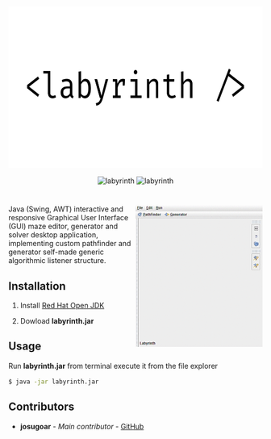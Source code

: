 <p align="center">
  <img src="assets/labyrinth.png" alt="labyrinth" width="640" height="320" />
</p>

<p align="center">
  <img src="https://img.shields.io/badge/author-josugoar-blue" alt="labyrinth" />
  <img src="https://img.shields.io/badge/license-MIT-green" alt="labyrinth" />
</p>

<h1></h1>

<img align="right" alt="labyrinth" src="assets/labyrinth.gif" width="50%" />

Java (Swing, AWT) interactive and responsive Graphical User Interface (GUI) maze editor, generator and solver desktop application, implementing custom pathfinder and generator self-made generic algorithmic listener structure.

## Installation

1. Install [Red Hat Open JDK](https://developers.redhat.com/products/openjdk/download?sc_cid=701f2000000RWTnAAO)

2. Dowload **labyrinth.jar**

## Usage

Run **labyrinth.jar** from terminal execute it from the file explorer

```sh
$ java -jar labyrinth.jar
```

## Contributors

- **josugoar** - _Main contributor_ - [GitHub](https://github.com/josugoar)
